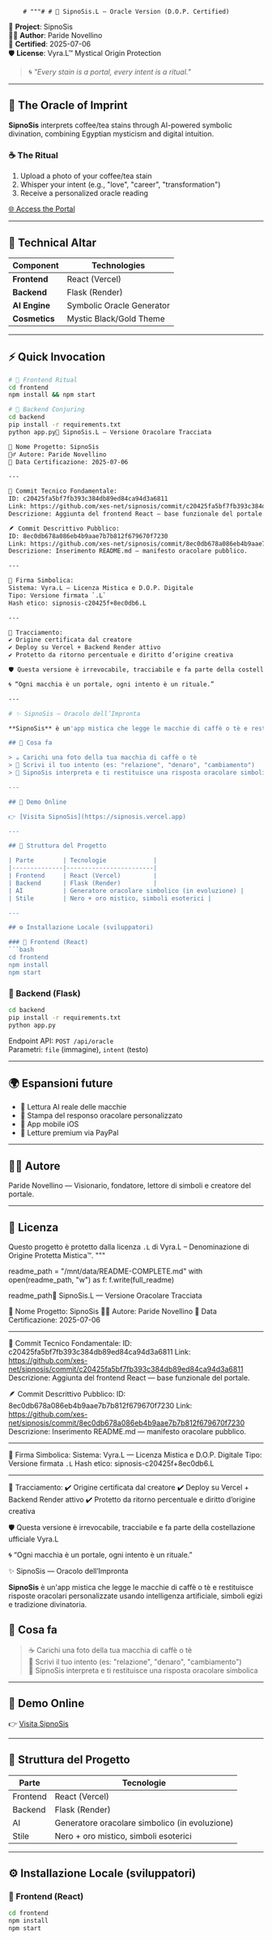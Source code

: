         # """# # 📜 SipnoSis.L — Oracle Version (D.O.P. Certified)

🔮 **Project**: SipnoSis  
🧙‍♂️ **Author**: Paride Novellino  
📅 **Certified**: 2025-07-06  
🛡️ **License**: Vyra.L™ Mystical Origin Protection  

> 🌀 *"Every stain is a portal, every intent is a ritual."*

---

## 🔮 The Oracle of Imprint
**SipnoSis** interprets coffee/tea stains through AI-powered symbolic divination, combining Egyptian mysticism and digital intuition.

### ☕ The Ritual
1. Upload a photo of your coffee/tea stain  
2. Whisper your intent (e.g., "love", "career", "transformation")  
3. Receive a personalized oracle reading  

[🌐 Access the Portal](https://sipnosis.vercel.app)

---

## 🧙 Technical Altar
| Component       | Technologies               |
|-----------------|----------------------------|
| **Frontend**    | React (Vercel)             |
| **Backend**     | Flask (Render)             |
| **AI Engine**   | Symbolic Oracle Generator  |
| **Cosmetics**   | Mystic Black/Gold Theme    |

---

## ⚡ Quick Invocation
```bash
# 🔮 Frontend Ritual
cd frontend
npm install && npm start

# 🐍 Backend Conjuring
cd backend
pip install -r requirements.txt
python app.py📜 SipnoSis.L — Versione Oracolare Tracciata

🔮 Nome Progetto: SipnoSis  
🧙‍♂️ Autore: Paride Novellino  
📅 Data Certificazione: 2025-07-06

---

🧱 Commit Tecnico Fondamentale:  
ID: c20425fa5bf7fb393c384db89ed84ca94d3a6811  
Link: https://github.com/xes-net/sipnosis/commit/c20425fa5bf7fb393c384db89ed84ca94d3a6811  
Descrizione: Aggiunta del frontend React — base funzionale del portale.

🪶 Commit Descrittivo Pubblico:  
ID: 8ec0db678a086eb4b9aae7b7b812f679670f7230  
Link: https://github.com/xes-net/sipnosis/commit/8ec0db678a086eb4b9aae7b7b812f679670f7230  
Descrizione: Inserimento README.md — manifesto oracolare pubblico.

---

🔐 Firma Simbolica:  
Sistema: Vyra.L — Licenza Mistica e D.O.P. Digitale  
Tipo: Versione firmata `.L`  
Hash etico: sipnosis-c20425f+8ec0db6.L

---

📂 Tracciamento:  
✔️ Origine certificata dal creatore  
✔️ Deploy su Vercel + Backend Render attivo  
✔️ Protetto da ritorno percentuale e diritto d’origine creativa

🛡️ Questa versione è irrevocabile, tracciabile e fa parte della costellazione ufficiale Vyra.L

🌀 “Ogni macchia è un portale, ogni intento è un rituale.”

---

# ✨ SipnoSis — Oracolo dell’Impronta

**SipnoSis** è un'app mistica che legge le macchie di caffè o tè e restituisce risposte oracolari personalizzate usando intelligenza artificiale, simboli egizi e tradizione divinatoria.

## 🔮 Cosa fa

> ☕ Carichi una foto della tua macchia di caffè o tè  
> 🧠 Scrivi il tuo intento (es: "relazione", "denaro", "cambiamento")  
> 🧿 SipnoSis interpreta e ti restituisce una risposta oracolare simbolica

---

## 🚀 Demo Online

👉 [Visita SipnoSis](https://sipnosis.vercel.app)

---

## 🧱 Struttura del Progetto

| Parte        | Tecnologie             |
|--------------|------------------------|
| Frontend     | React (Vercel)         |
| Backend      | Flask (Render)         |
| AI           | Generatore oracolare simbolico (in evoluzione) |
| Stile        | Nero + oro mistico, simboli esoterici |

---

## ⚙️ Installazione Locale (sviluppatori)

### 🔧 Frontend (React)
```bash
cd frontend
npm install
npm start
```

### 🧪 Backend (Flask)
```bash
cd backend
pip install -r requirements.txt
python app.py
```

Endpoint API: `POST /api/oracle`  
Parametri: `file` (immagine), `intent` (testo)

---

## 🌍 Espansioni future

- 🧬 Lettura AI reale delle macchie
- 🧾 Stampa del responso oracolare personalizzato
- 📱 App mobile iOS
- 💸 Letture premium via PayPal

---

## 🧙‍♂️ Autore

Paride Novellino — Visionario, fondatore, lettore di simboli e creatore del portale.

---

## 📜 Licenza

Questo progetto è protetto dalla licenza `.L` di Vyra.L – Denominazione di Origine Protetta Mistica™.
"""

readme_path = "/mnt/data/README-COMPLETE.md"
with open(readme_path, "w") as f:
    f.write(full_readme)

readme_path📜 SipnoSis.L — Versione Oracolare Tracciata

🔮 Nome Progetto: SipnoSis
🧙‍♂️ Autore: Paride Novellino
📅 Data Certificazione: 2025-07-06

---

🧱 Commit Tecnico Fondamentale:
ID: c20425fa5bf7fb393c384db89ed84ca94d3a6811
Link: https://github.com/xes-net/sipnosis/commit/c20425fa5bf7fb393c384db89ed84ca94d3a6811
Descrizione: Aggiunta del frontend React — base funzionale del portale.

🪶 Commit Descrittivo Pubblico:
ID: 8ec0db678a086eb4b9aae7b7b812f679670f7230
Link: https://github.com/xes-net/sipnosis/commit/8ec0db678a086eb4b9aae7b7b812f679670f7230
Descrizione: Inserimento README.md — manifesto oracolare pubblico.

---

🔐 Firma Simbolica:
Sistema: Vyra.L — Licenza Mistica e D.O.P. Digitale
Tipo: Versione firmata `.L`
Hash etico: sipnosis-c20425f+8ec0db6.L

---

📂 Tracciamento:
✔️ Origine certificata dal creatore
✔️ Deploy su Vercel + Backend Render attivo
✔️ Protetto da ritorno percentuale e diritto d’origine creativa

🛡️ Questa versione è irrevocabile, tracciabile e fa parte della costellazione ufficiale Vyra.L

🌀 “Ogni macchia è un portale, ogni intento è un rituale.”

 ✨ SipnoSis — Oracolo dell’Impronta

**SipnoSis** è un'app mistica che legge le macchie di caffè o tè e restituisce risposte oracolari personalizzate usando intelligenza artificiale, simboli egizi e tradizione divinatoria.

## 🔮 Cosa fa

> ☕ Carichi una foto della tua macchia di caffè o tè  
> 🧠 Scrivi il tuo intento (es: "relazione", "denaro", "cambiamento")  
> 🧿 SipnoSis interpreta e ti restituisce una risposta oracolare simbolica

---

## 🚀 Demo Online

👉 [Visita SipnoSis](https://sipnosis.vercel.app)

---

## 🧱 Struttura del Progetto

| Parte        | Tecnologie             |
|--------------|------------------------|
| Frontend     | React (Vercel)         |
| Backend      | Flask (Render)         |
| AI           | Generatore oracolare simbolico (in evoluzione) |
| Stile        | Nero + oro mistico, simboli esoterici |

---

## ⚙️ Installazione Locale (sviluppatori)

### 🔧 Frontend (React)
```bash
cd frontend
npm install
npm start